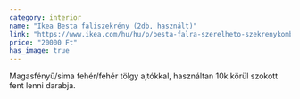 ```yaml
---
category: interior
name: "Ikea Besta faliszekrény (2db, használt)"
link: "https://www.ikea.com/hu/hu/p/besta-falra-szerelheto-szekrenykombinacio-feher-lappviken-feher-s09429224/#content"
price: "20000 Ft"
has_image: true
---
```

Magasfényű/sima fehér/fehér tölgy ajtókkal, használtan 10k körül szokott fent lenni darabja.
